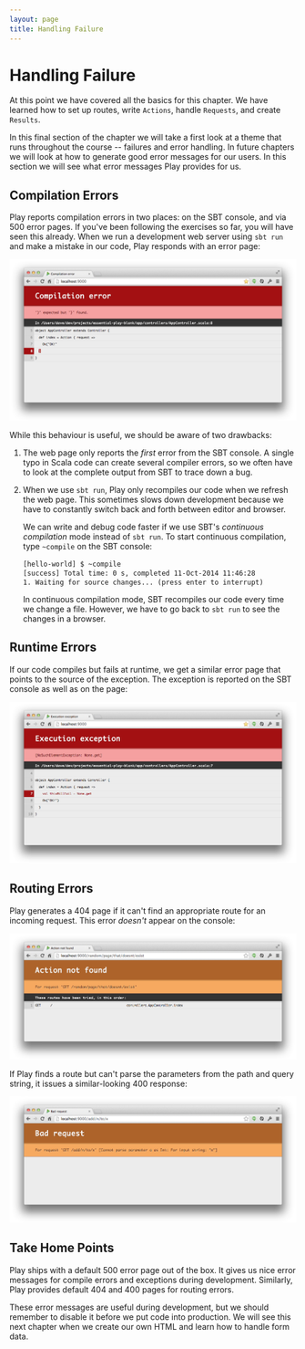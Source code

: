 ```yaml
---
layout: page
title: Handling Failure
---
```


# Handling Failure

At this point we have covered all the basics for this chapter. We have learned how to set up routes, write `Actions`, handle `Requests`, and create `Results`.

In this final section of the chapter we will take a first look at a theme that runs throughout the course -- failures and error handling. In future chapters we will look at how to generate good error messages for our users. In this section we will see what error messages Play provides for us.

## Compilation Errors

Play reports compilation errors in two places: on the SBT console, and via 500 error pages. If you've been following the exercises so far, you will have seen this already. When we run a development web server using `sbt run` and make a mistake in our code, Play responds with an error page:

![Internal error: Play's compilation error 500 page](compile-error.png)

While this behaviour is useful, we should be aware of two drawbacks:

 1. The web page only reports the *first* error from the SBT console. A single typo in Scala code can create several compiler errors, so we often have to look at the complete output from SBT to trace down a bug.

 2. When we use `sbt run`, Play only recompiles our code when we refresh the web page. This sometimes slows down development because we have to constantly switch back and forth between editor and browser.

    We can write and debug code faster if we use SBT's *continuous compilation* mode instead of `sbt run`. To start continuous compilation, type `~compile` on the SBT console:

    ~~~
    [hello-world] $ ~compile
    [success] Total time: 0 s, completed 11-Oct-2014 11:46:28
    1. Waiting for source changes... (press enter to interrupt)
    ~~~

    In continuous compilation mode, SBT recompiles our code every time we change a file. However, we have to go back to `sbt run` to see the changes in a browser.

## Runtime Errors

If our code compiles but fails at runtime, we get a similar error page that points to the source of the exception. The exception is reported on the SBT console as well as on the page:

![Internal error: Play's default error 500 page](internal-error.png)

## Routing Errors

Play generates a 404 page if it can't find an appropriate route for an incoming request. This error *doesn't* appear on the console:

![Not found: Play's 404 routing error page](not-found-error.png)

If Play finds a route but can't parse the parameters from the path and query string, it issues a similar-looking 400 response:

![Bad request: Play's 400 routing error page](bad-request-error.png)


## Take Home Points

Play ships with a default 500 error page out of the box. It gives us nice error messages for compile errors and exceptions during development. Similarly, Play provides default 404 and 400 pages for routing errors.

These error messages are useful during development, but we should remember to disable it before we put code into production. We will see this next chapter when we create our own HTML and learn how to handle form data.
